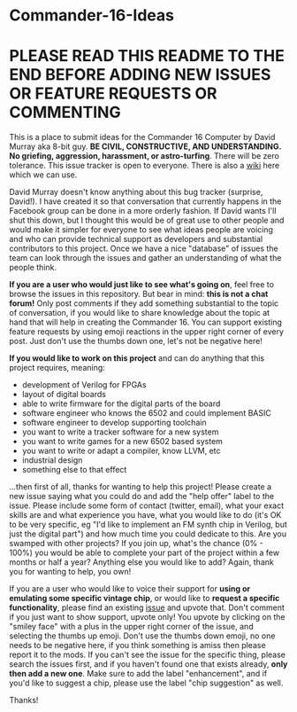 # Commander-16-Ideas

# PLEASE READ THIS README TO THE END BEFORE ADDING NEW ISSUES OR FEATURE REQUESTS OR COMMENTING

This is a place to submit ideas for the Commander 16 Computer by David Murray
aka 8-bit guy. **BE CIVIL, CONSTRUCTIVE, AND UNDERSTANDING. No griefing,
aggression, harassment, or astro-turfing**. There will be zero tolerance. This
issue tracker is open to everyone. There is also a [wiki] here which we can
use.

David Murray doesn't know anything about this bug tracker (surprise, David!). I
have created it so that conversation that currently happens in the Facebook
group can be done in a more orderly fashion. If David wants I'll shut this
down, but I thought this would be of great use to other people and would make
it simpler for everyone to see what ideas people are voicing and who can
provide technical support as developers and substantial contributors to this
project. Once we have a nice "database" of issues the team can look through the
issues and gather an understanding of what the people think.

**If you are a user who would just like to see what's going on**, feel free to
browse the issues in this repository. But bear in mind: **this is not a chat
forum!** Only post comments if they add something substantial to the topic of
conversation, if you would like to share knowledge about the topic at hand that
will help in creating the Commander 16. You can support existing feature
requests by using emoji reactions in the upper right corner of every post. Just
don't use the thumbs down one, let's not be negative here!

**If you would like to work on this project** and can do anything that this
project requires, meaning:
- development of Verilog for FPGAs
- layout of digital boards
- able to write firmware for the digital parts of the board
- software engineer who knows the 6502 and could implement BASIC
- software engineer to develop supporting toolchain
- you want to write a tracker software for a new system
- you want to write games for a new 6502 based system
- you want to write or adapt a compiler, know LLVM, etc
- industrial design
- something else to that effect

...then first of all, thanks for wanting to help this project! Please create a
new issue saying what you could do and add  the "help offer" label to the
issue. Please include some form of contact (twitter, email), what your exact
skills are and what experience you have, what you would like to do (it's OK to
be very specific, eg "I'd like to implement an FM synth chip in Verilog, but
just the digital part") and how much time you could dedicate to this. Are you
swamped with other projects? If you join up, what's the chance (0% - 100%) you
would be able to complete your part of the project within a few months or half
a year? Anything else you would like to add? Again, thank you for wanting to
help, you own!

If you are a user who would like to voice their support for **using or emulating
some specific vintage chip**, or would like to **request a specific
functionality**, please find an existing [issue][issues] and upvote that. Don't
comment if you just want to show support, upvote only! You upvote by clicking
on the "smiley face" with a plus in the upper right corner of the issue, and
selecting the thumbs up emoji. Don't use the thumbs down emoji, no one needs to
be negative here, if you think something is amiss then please report it to the
mods. If you can't see the issue for the specific thing, please search the
issues first, and if you haven't found one that exists already, **only then add
a new one**. Make sure to add the label "enhancement", and if you'd like to
suggest a chip, please use the label "chip suggestion" as well.

Thanks!

[issues]: https://github.com/cheater/Commander-16-Ideas/issues
[wiki]: https://github.com/cheater/Commander-16-Ideas/wiki

